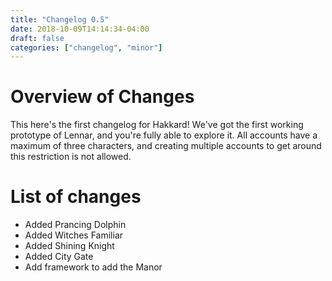 ```yaml
---
title: "Changelog 0.5"
date: 2018-10-09T14:14:34-04:00
draft: false
categories: ["changelog", "minor"]
---
```


# Overview of Changes
This here's the first changelog for Hakkard! We've got the first working prototype of Lennar, and you're fully able to explore it. All accounts have a maximum of three characters, and creating multiple accounts to get around this restriction is not allowed.

# List of changes
- Added Prancing Dolphin
- Added Witches Familiar
- Added Shining Knight
- Added City Gate
- Add framework to add the Manor